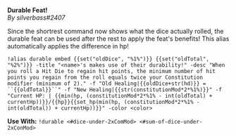 **Durable Feat!**  
*By silverbass#2407*  
  
Since the shortrest command now shows what the dice actually rolled, the durable feat can be used after the rest to apply the feat's benefits! This alias automatically applies the difference in hp!  
  
```  
!alias durable embed {{set("oldDice", "%1%")}} {{set("oldTotal", "%2%")}} -title "<name>'s makes use of their durability!" -desc "When you roll a Hit Die to regain hit points, the minimum number of hit points you regain from the roll equals twice your Constitution modifier (minimum of 2)." -f "Old Healing|{{oldDice+str(hd)}} = ``{{oldTotal}}``" -f "New Healing|{{str(constitutionMod*2*%1%)}}" -f "Current HP: | {{min(hp, (constitutionMod*2*%1% - int(oldTotal) + currentHp))}}/{{hp}}{{set_hp(min(hp, (constitutionMod*2*%1% - int(oldTotal)) + currentHp))}}" -color <color>  
```  
  
**Use With:** ``!durable <#dice-under-2xComMod> <#sum-of-dice-under-2xConMod>``